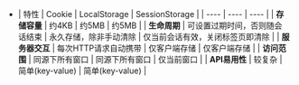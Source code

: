 - | 特性 | Cookie | LocalStorage | SessionStorage |
  | ---- | ---- | ---- |
  | **存储容量** | 约4KB | 约5MB | 约5MB |
  | **生命周期** | 可设置过期时间，否则随会话结束 | 永久存储，除非手动清除 | 仅当前会话有效，关闭标签页即清除 |
  | **服务器交互** | 每次HTTP请求自动携带 | 仅客户端存储 | 仅客户端存储 |
  | **访问范围** | 同源下所有窗口 | 同源下所有窗口 | 仅当前窗口 |
  | **API易用性** | 较复杂 | 简单(key-value) | 简单(key-value) |